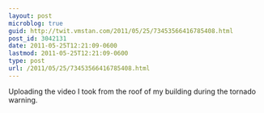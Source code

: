 ```yaml
---
layout: post
microblog: true
guid: http://twit.vmstan.com/2011/05/25/73453566416785408.html
post_id: 3042131
date: 2011-05-25T12:21:09-0600
lastmod: 2011-05-25T12:21:09-0600
type: post
url: /2011/05/25/73453566416785408.html
---
```

Uploading the video I took from the roof of my building during the tornado warning.
